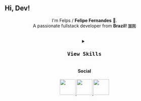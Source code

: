 ## Hi, Dev! 

<p align="center">
  I'm Felps / <strong>Felipe Fernandes</strong> 👋. <br>
  A passionate fullstack developer from <strong>Brazil<strong>! 🇧🇷
</p>
<br>

<div align="center">
<details>
      <summary>
         <kbd><h3>View Skills</h3><kbd>
      </summary>

           
<h4>Programming languages:</h4>
           
[![My Skills](https://skillicons.dev/icons?i=js,py,ts&perline=5)](https://skillicons.dev)

<h4>Front-end:</h4>

[![My Skills](https://skillicons.dev/icons?i=html,css,bootstrap&perline=5)](https://skillicons.dev)

<h4>Back-end:</h4>

[![My Skills](https://skillicons.dev/icons?i=nodejs&perline=5)](https://skillicons.dev)
           
<h4>Design:</h4>
           
[![My Skills](https://skillicons.dev/icons?i=figma,ps&perline=5)](https://skillicons.dev)        

<h4>Database:</h4>

[![My Skills](https://skillicons.dev/icons?i=postgres,mysql&perline=5)](https://skillicons.dev)

<h4>SO:</h4>

<img src="https://cdn0.iconfinder.com/data/icons/flat-round-system/512/archlinux-512.png" alt="Arch" width="40px" height="40px">
           
<h4>Other</h4>

           
[![My Skills](https://skillicons.dev/icons?i=aws,git,github,linux,stackoverflow,vscode)](https://skillicons.dev)
           
</div>

<div align="center"> 
  <h4>Social</h4>

  <a href="#">
    <img src="https://cdn-icons-png.flaticon.com/512/1377/1377213.png" width="50px" />
  </a>
  <a href="#">
    <img src="https://cdn-icons-png.flaticon.com/512/4494/4494489.png" width="50px" />
  </a>
  
   <a href="#">
    <img src="https://cdn-icons-png.flaticon.com/512/4494/4494737.png" width="50px" />
  </a>
  
 
</div>
<br>
